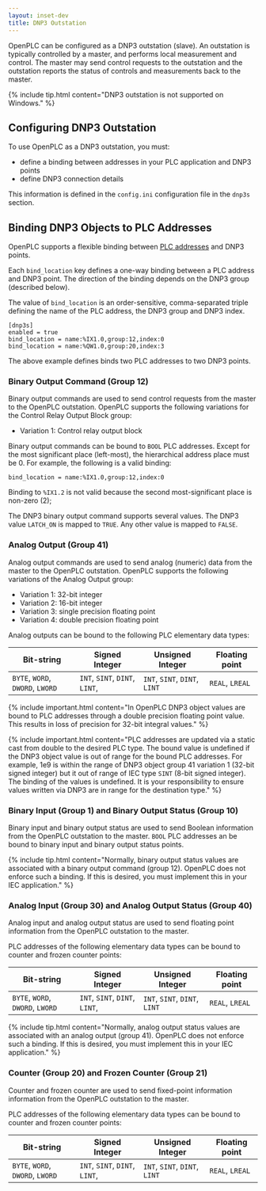 ```yaml
---
layout: inset-dev
title: DNP3 Outstation
--- 
```


OpenPLC can be configured as a DNP3 outstation (slave). An outstation is
typically controlled by a master, and performs local measurement and control.
The master may send control requests to the outstation and the outstation
reports the status of controls and measurements back to the master.

{% include tip.html content="DNP3 outstation is not supported on Windows." %}

## Configuring DNP3 Outstation

To use OpenPLC as a DNP3 outstation, you must:

* define a binding between addresses in your PLC application and
  DNP3 points
* define DNP3 connection details

This information is defined in the `config.ini` configuration file in the
`dnp3s` section.

## Binding DNP3 Objects to PLC Addresses

OpenPLC supports a flexible binding between [PLC addresses](/reference/plc-addressing) and DNP3
points.

Each `bind_location` key defines a one-way binding between a PLC address and DNP3 point. The direction of the binding depends on the DNP3
group (described below).

The value of `bind_location` is an order-sensitive, comma-separated triple
defining the name of the PLC address, the DNP3 group and DNP3 index.

```
[dnp3s]
enabled = true
bind_location = name:%IX1.0,group:12,index:0
bind_location = name:%QW1.0,group:20,index:3
```

The above example defines binds two PLC addresses to two DNP3 points.

### Binary Output Command (Group 12)

Binary output commands are used to send control requests from the master to
the OpenPLC outstation.
OpenPLC supports the following variations for the Control Relay Output Block
group:

* Variation 1: Control relay output block

Binary output commands can be bound to `BOOL` PLC addresses. Except for the
most significant place (left-most), the hierarchical address place must be 0.
For example, the following is a valid binding:

```
bind_location = name:%IX1.0,group:12,index:0
````

Binding to `%IX1.2` is not valid because the second most-significant place
is non-zero (2);

The DNP3 binary output command supports several values. The DNP3 value
`LATCH_ON` is mapped to `TRUE`. Any other value is mapped to `FALSE`.

### Analog Output (Group 41)

Analog output commands are used to send analog (numeric) data from the master
to the OpenPLC outstation.
OpenPLC supports the following variations of the Analog Output group:

* Variation 1: 32-bit integer
* Variation 2: 16-bit integer
* Variation 3: single precision floating point
* Variation 4: double precision floating point

Analog outputs can be bound to the following PLC elementary data types:

| Bit-string | Signed Integer | Unsigned Integer | Floating point |
|---------|----------------|------------------|----------------|
| `BYTE`, `WORD`, `DWORD`, `LWORD` | `INT`, `SINT`, `DINT`, `LINT`, | `INT`, `SINT`, `DINT`, `LINT` | `REAL`, `LREAL` |

{% include important.html content="In OpenPLC DNP3 object values are bound to
PLC addresses through
a double precision floating point value. This results in loss of precision
for 32-bit integral values." %}

{% include important.html content="PLC addresses are updated via a
static cast from double to the
desired PLC type. The bound value is undefined if the DNP3 object value is
out of range for the bound PLC addresses. For example, 1e9 is
within the range of DNP3 object group 41 variation 1 (32-bit signed integer) but
it out of range of IEC type `SINT` (8-bit signed integer). The binding of
the values is undefined. It is your responsibility to ensure values written
via DNP3 are in range for the destination type." %}

### Binary Input (Group 1) and Binary Output Status (Group 10)

Binary input and binary output status are used to send Boolean information
from the OpenPLC outstation to the master. `BOOL` PLC addresses an be
bound to binary input and binary output status points.

{% include tip.html content="Normally, binary output status values are
associated with a binary
output command (group 12). OpenPLC does not enforce
such a binding. If this is desired, you must implement this in your IEC
application." %}

### Analog Input (Group 30) and Analog Output Status (Group 40)

Analog input and analog output status are used to send floating point
information from the OpenPLC outstation to the master.

PLC addresses of the following elementary data types can be bound to counter
and frozen counter points:

| Bit-string | Signed Integer | Unsigned Integer | Floating point |
|---------|----------------|------------------|----------------|
| `BYTE`, `WORD`, `DWORD`, `LWORD` | `INT`, `SINT`, `DINT`, `LINT`, | `INT`, `SINT`, `DINT`, `LINT` | `REAL`, `LREAL` |

{% include tip.html content="Normally, analog output status values are
associated with an analog output
(group 41). OpenPLC does not enforce such a binding. If this is desired, you
must implement this in your IEC
application." %}

### Counter (Group 20) and Frozen Counter (Group 21)

Counter and frozen counter are used to send fixed-point information
information from the OpenPLC outstation to the master.

PLC addresses of the following elementary data types can be bound to counter
and frozen counter points:

| Bit-string | Signed Integer | Unsigned Integer | Floating point |
|---------|----------------|------------------|----------------|
| `BYTE`, `WORD`, `DWORD`, `LWORD` | `INT`, `SINT`, `DINT`, `LINT`, | `INT`, `SINT`, `DINT`, `LINT` | `REAL`, `LREAL` |
